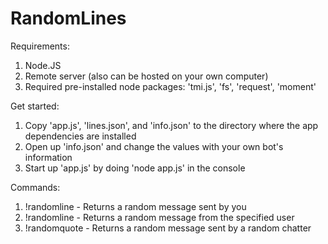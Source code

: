 # RandomLines
Requirements:
1. Node.JS
2. Remote server (also can be hosted on your own computer)
3. Required pre-installed node packages: 'tmi.js', 'fs', 'request', 'moment'

Get started:
1. Copy 'app.js', 'lines.json', and 'info.json' to the directory where the app dependencies are installed
2. Open up 'info.json' and change the values with your own bot's information
3. Start up 'app.js' by doing 'node app.js' in the console

Commands:
1. !randomline - Returns a random message sent by you
2. !randomline <user> - Returns a random message from the specified user
3. !randomquote - Returns a random message sent by a random chatter
